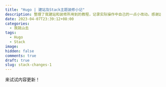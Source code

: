 ```yaml
---
title: "Hugo | 建站及Stack主题装修小记"
description: 整理了我建站和装修所用到的教程，记录实际操作中自己的一点小改动。感谢这些教程的作者们！
date: 2023-04-07T23:39:12+08:00
categories: 
  - 我就山去
tags: 
  - Hugo
  - Stack
image: 
hidden: false
comments: true
draft: true
slug: stack-changes-1
---
```


来试试内容更新！

